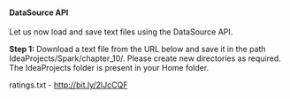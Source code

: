 
#### DataSource API
Let us now load and save text files using the DataSource API.

**Step 1:** Download a text file from the URL below and save it in the path IdeaProjects/Spark/chapter_10/. Please create new directories as required. The IdeaProjects folder is present in your Home folder.

ratings.txt - http://bit.ly/2lJcCQF













